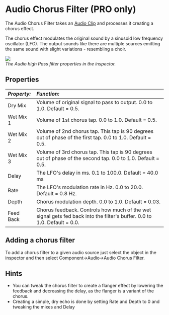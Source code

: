 Audio Chorus Filter (PRO only)
==============================


The <span class=keyword>Audio Chorus Filter</span> takes an [Audio Clip](class-AudioClip.md) and processes it creating a chorus effect. 

The chorus effect modulates the original sound by a sinusoid low frequency oscillator (LFO).  The output sounds like there are multiple sources emitting the same sound with slight variations - resembling a choir.


![](http://docwiki.hq.unity3d.com/uploads/Main/AudioChorusFilter.png)  
_The Audio high Pass filter properties in the inspector._


Properties
----------



|**_Property:_** |**_Function:_** |
|:---|:---|
|<span class=component>Dry Mix</span> |Volume of original signal to pass to output. 0.0 to 1.0. Default = 0.5.|
|<span class=component>Wet Mix 1</span> |Volume of 1st chorus tap. 0.0 to 1.0. Default = 0.5.|
|<span class=component>Wet Mix 2</span> |Volume of 2nd chorus tap. This tap is 90 degrees out of phase of the first tap. 0.0 to 1.0. Default = 0.5.|
|<span class=component>Wet Mix 3</span> |Volume of 3rd chorus tap. This tap is 90 degrees out of phase of the second tap. 0.0 to 1.0. Default = 0.5.|
|<span class=component>Delay</span> |The LFO's delay in ms. 0.1 to 100.0. Default = 40.0 ms|
|<span class=component>Rate</span> |The LFO's modulation rate in Hz. 0.0 to 20.0. Default = 0.8 Hz.|
|<span class=component>Depth</span> |Chorus modulation depth. 0.0 to 1.0. Default = 0.03.|
|<span class=component>Feed Back</span> |Chorus feedback. Controls how much of the wet signal gets fed back into the filter's buffer. 0.0 to 1.0. Default = 0.0.|

Adding a chorus filter
----------------------

To add a chorus filter to a given audio source just select the object in the inspector and then select <span class=component>Component->Audio->Audio Chorus Filter</span>.

Hints
-----

* You can tweak the chorus filter to create a flanger effect by lowering the feedback and decreasing the delay, as the flanger is a variant of the chorus.
* Creating a simple, dry echo is done by setting <span class=component>Rate</span> and <span class=component>Depth</span> to 0 and tweaking the mixes and <span class=component>Delay</span>
